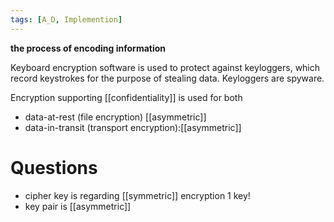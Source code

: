 ```yaml
---
tags: [A_D, Implemention]
---
```

**the process of encoding information**

Keyboard encryption software is used to protect against keyloggers, which record keystrokes for the purpose of stealing data. Keyloggers are spyware.

Encryption supporting [[confidentiality]] is used for both 
- data-at-rest (file encryption) [[asymmetric]]
- data-in-transit (transport encryption):[[asymmetric]]

# Questions
- cipher key is regarding [[symmetric]]   encryption 1 key!
- key pair is [[asymmetric]] 